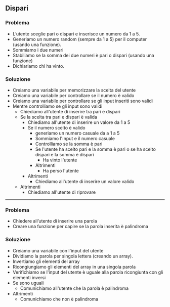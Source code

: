 ## Dispari

### Problema 

- L’utente sceglie pari o dispari e inserisce un numero da 1 a 5.
- Generiamo un numero random (sempre da 1 a 5) per il computer (usando una funzione).
- Sommiamo i due numeri
- Stabiliamo se la somma dei due numeri è pari o dispari (usando una funzione)
- Dichiariamo chi ha vinto.


### Soluzione 

- Creiamo una variabile per memorizzare la scelta del utente 
- Creiamo una variabile per controllare se il numero è valido 
- Creiamo una variabile per controllare se gli input inseriti sono validi 
- Mentre controlliamo se gli input sono validi 
   - Chiediamo all'utente di inserire tra pari e dispari
   - Se la scelta tra pari e dispari è valida
        - Chiediamo all'utente di inserire un valore da 1 a 5 
        -  Se il numero scelto è valido 
           - generiamo un numero casuale da a 1 a 5
           - Sommiamo l'Input e il numero casuale 
           - Controlliamo se la somma è pari 
           - Se l'utente ha scelto pari e la somma è pari o se ha scelto dispari e la somma è dispari
             - Ha vinto l'utente
           - Altrimenti 
             - Ha perso l'utente
        - Altrimenti 
           - Chiediamo all'utente di inserire un valore valido
   - Altrimenti 
       - Chiediamo all'utente di riprovare


--- 


### Problema 

- Chiedere all’utente di inserire una parola
- Creare una funzione per capire se la parola inserita è palindroma


### Soluzione 


- Creiamo una variabile con l'input del utente 
- Dividiamo la parola per singola lettera (creando un array).
- Invertiamo gli elementi del array 
- Ricongiungiamo gli elementi del array in una singola parola 
- Verifichiamo se l'input del utente è uguale alla parola ricongiunta con gli elementi inversi 
- Se sono uguali 
  - Comunichiamo all'utente che la parola è palindroma 
- Altrimenti 
  - Comunichiamo che non è palindroma
